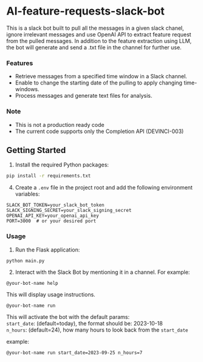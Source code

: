 # AI-feature-requests-slack-bot

This is a slack bot built to pull all the messages in a given slack chanel, ignore irrelevant messages and use OpenAI API to extract feature request from the pulled messages.
In addition to the feature extraction using LLM, the bot will generate and send a .txt file in the channel for further use.

### Features

- Retrieve messages from a specified time window in a Slack channel.
- Enable to change the starting date of the pulling to apply changing time-windows.
- Process messages and generate text files for analysis.


### Note
- This is not a production ready code
- The current code supports only the Completion API (DEVINCI-003) 


## Getting Started

1. Install the required Python packages:

```bash
pip install -r requirements.txt
```

4. Create a `.env` file in the project root and add the following environment variables:

```dotenv
SLACK_BOT_TOKEN=your_slack_bot_token
SLACK_SIGNING_SECRET=your_slack_signing_secret
OPENAI_API_KEY=your_openai_api_key
PORT=3000  # or your desired port
```

### Usage

1. Run the Flask application:

```bash
python main.py
```

2. Interact with the Slack Bot by mentioning it in a channel. For example:

```
@your-bot-name help
```

This will display usage instructions.

```
@your-bot-name run
```

This will activate the bot with the default params:  
`start_date`: (default=today), the format should be: 2023-10-18  
`n_hours`: (default=24), how many hours to look back from the `start_date`

example:
```
@your-bot-name run start_date=2023-09-25 n_hours=7
```




